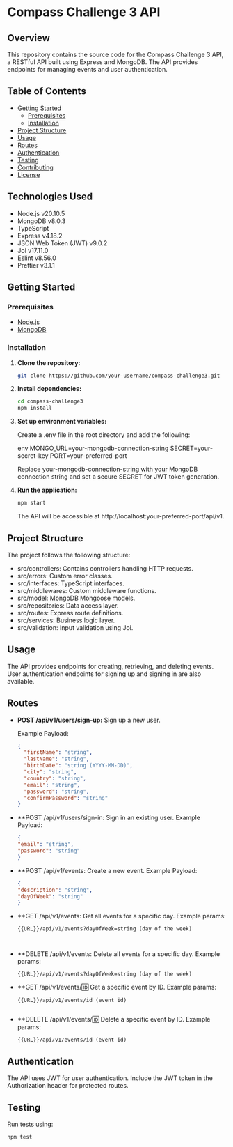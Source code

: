 # Compass Challenge 3 API

## Overview

This repository contains the source code for the Compass Challenge 3 API, a RESTful API built using Express and MongoDB. The API provides endpoints for managing events and user authentication.

## Table of Contents

- [Getting Started](#getting-started)
  - [Prerequisites](#prerequisites)
  - [Installation](#installation)
- [Project Structure](#project-structure)
- [Usage](#usage)
- [Routes](#routes)
- [Authentication](#authentication)
- [Testing](#testing)
- [Contributing](#contributing)
- [License](#license)

  
## Technologies Used

- Node.js v20.10.5
- MongoDB v8.0.3
- TypeScript
- Express v4.18.2
- JSON Web Token (JWT) v9.0.2
- Joi v17.11.0
- Eslint v8.56.0
- Prettier v3.1.1

## Getting Started

### Prerequisites

- [Node.js](https://nodejs.org/)
- [MongoDB](https://www.mongodb.com/try/download/community)

### Installation

1. **Clone the repository:**

   ```bash
   git clone https://github.com/your-username/compass-challenge3.git

2. **Install dependencies:**

   ```bash
   cd compass-challenge3
   npm install

3. **Set up environment variables:**

   Create a .env file in the root directory and add the following:

   env
   MONGO_URL=your-mongodb-connection-string
   SECRET=your-secret-key
   PORT=your-preferred-port

   Replace your-mongodb-connection-string with your MongoDB connection string and set a secure SECRET for JWT token generation.

4. **Run the application:**

   ```bash
   npm start
   ```
   The API will be accessible at http://localhost:your-preferred-port/api/v1.

## Project Structure

The project follows the following structure:

- src/controllers: Contains controllers handling HTTP requests.
- src/errors: Custom error classes.
- src/interfaces: TypeScript interfaces.
- src/middlewares: Custom middleware functions.
- src/model: MongoDB Mongoose models.
- src/repositories: Data access layer.
- src/routes: Express route definitions.
- src/services: Business logic layer.
- src/validation: Input validation using Joi.

## Usage

The API provides endpoints for creating, retrieving, and deleting events. User authentication endpoints for signing up and signing in are also available.

## Routes

- **POST /api/v1/users/sign-up:** Sign up a new user.

  Example Payload:
  ```json
  {
    "firstName": "string",
    "lastName": "string",
    "birthDate": "string (YYYY-MM-DD)",
    "city": "string",
    "country": "string",
    "email": "string",
    "password": "string",
    "confirmPassword": "string"
  }
  
- **POST /api/v1/users/sign-in: Sign in an existing user.
  Example Payload:
  ```json
  {
  "email": "string",
  "password": "string"
  }

- **POST /api/v1/events: Create a new event.
  Example Payload:
  ```json
  {
  "description": "string",
  "dayOfWeek": "string"
  }
  
- **GET /api/v1/events: Get all events for a specific day.
  Example params:
  ```
  {{URL}}/api/v1/events?dayOfWeek=string (day of the week)
  
   
- **DELETE /api/v1/events: Delete all events for a specific day.
  Example params:
  ```
  {{URL}}/api/v1/events?dayOfWeek=string (day of the week)
  
- **GET /api/v1/events/:id: Get a specific event by ID.
  Example params:
  ```
  {{URL}}/api/v1/events/id (event id)


- **DELETE /api/v1/events/:id: Delete a specific event by ID.
  Example params:
  ```
  {{URL}}/api/v1/events/id (event id)

## Authentication

The API uses JWT for user authentication. Include the JWT token in the Authorization header for protected routes.

## Testing

Run tests using:

```bash
npm test
